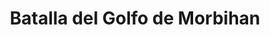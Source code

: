﻿---
title: "Batalla del Golfo de Morbihan"
permalink: periodes_560.html
layout: periode
dataInici: -56
sidebar: periodes
pares:
  - 60:
    title: "Guerra de las Galias"
    dataInici: "(-58)"
    dataFi: "(-51)"

fills:
jocsPrincipals:
jocsEscenaris:
jocsEpoca:
  - title: "Caesar: Conquest of Gaul"
    bggId: 7843
    escenari: "Bay of Biscay"

jocsEpocaEscenaris:
---
